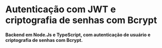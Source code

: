 # Autenticação com JWT e criptografia de senhas com Bcrypt

#### Backend em Node.Js e TypeScript, com autenticação de usuário e criptografia de senhas com Bcrypt.
